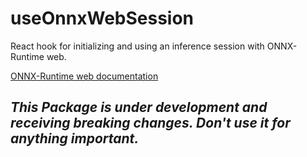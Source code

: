 # useOnnxWebSession

React hook for initializing and using an inference session with ONNX-Runtime web.

[ONNX-Runtime web documentation](https://onnxruntime.ai/docs/api/js/index.html)

## _This Package is under development and receiving breaking changes. Don't use it for anything important._
